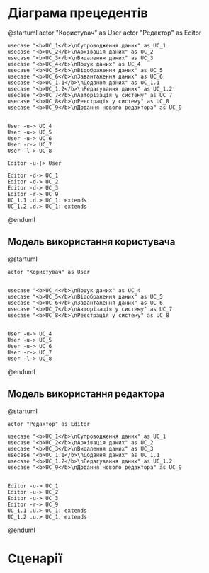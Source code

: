 # Діаграма прецедентів

@startuml
    actor "Користувач" as User
    actor "Редактор" as Editor
    
    
    usecase "<b>UC_1</b>\nCупроводження даних" as UC_1
    usecase "<b>UC_2</b>\nАрхівація даних" as UC_2
    usecase "<b>UC_3</b>\nВидалення даних" as UC_3
    usecase "<b>UC_4</b>\nПошук даних" as UC_4
    usecase "<b>UC_5</b>\nВідображення даних" as UC_5
    usecase "<b>UC_6</b>\nЗавантаження даних" as UC_6
    usecase "<b>UC_1.1</b>\nДодання даних" as UC_1.1
    usecase "<b>UC_1.2</b>\nРедагування даних" as UC_1.2
    usecase "<b>UC_7</b>\nАвторізація у систему" as UC_7
    usecase "<b>UC_8</b>\nРеєстрація у систему" as UC_8
    usecase "<b>UC_9</b>\nДодання нового редактора" as UC_9
    

    User -u-> UC_4
    User -u-> UC_5
    User -u-> UC_6
    User -r-> UC_7
    User -l-> UC_8
    
    Editor -u-|> User
    
    Editor -d-> UC_1
    Editor -d-> UC_2
    Editor -d-> UC_3
    Editor -r-> UC_9
    UC_1.1 .d.> UC_1: extends
    UC_1.2 .d.> UC_1: extends

    
@enduml

## Модель використання користувача

@startuml

    actor "Користувач" as User
    
  
    usecase "<b>UC_4</b>\nПошук даних" as UC_4
    usecase "<b>UC_5</b>\nВідображення даних" as UC_5
    usecase "<b>UC_6</b>\nЗавантаження даних" as UC_6
    usecase "<b>UC_7</b>\nАвторізація у систему" as UC_7
    usecase "<b>UC_8</b>\nРеєстрація у систему" as UC_8


    User -u-> UC_4
    User -u-> UC_5
    User -u-> UC_6
    User -r-> UC_7
    User -l-> UC_8

    
@enduml

## Модель використання редактора

@startuml
    
    actor "Редактор" as Editor
    
    usecase "<b>UC_1</b>\nCупроводження даних" as UC_1
    usecase "<b>UC_2</b>\nАрхівація даних" as UC_2
    usecase "<b>UC_3</b>\nВидалення даних" as UC_3
    usecase "<b>UC_1.1</b>\nДодання даних" as UC_1.1
    usecase "<b>UC_1.2</b>\nРедагування даних" as UC_1.2
    usecase "<b>UC_9</b>\nДодання нового редактора" as UC_9

    
    Editor -u-> UC_1
    Editor -u-> UC_2
    Editor -u-> UC_3
    Editor -r-> UC_9
    UC_1.1 .u.> UC_1: extends
    UC_1.2 .u.> UC_1: extends

    
@enduml

# Сценарії 